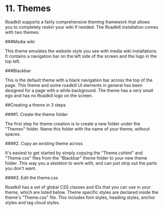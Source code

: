 # 11. Themes

Roadkill supports a fairly comprehensive theming framework that allows you to completely reskin your wiki if needed. The Roadkill installation comes with two themes:

###Media wiki

This theme emulates the website style you see with media wiki installations. It contains a navigation bar on the left side of the screen and the logo in the top left.

###Blackbar

This is the default theme with a black navigation bar across the top of the page. This theme and some roadkill UI elements in general has been designed for a page with a while background. The theme has a very small ego and has no Roadkill logo on the screen.

##Creating a theme in 3 steps

####1. Create the theme folder

The first step for theme creation is to create a new folder under the "Themes" folder. Name this folder with the name of your theme, without spaces.

####2. Copy an existing theme across

It's easiest to get started by simply copying the "Theme.cshtml" and "Theme.css" files from the "Blackbar" theme folder to your new theme folder. This way you a skeleton to work with, and can just strip out the parts you don't want.

####3. Edit the theme.css

Roadkill has a set of global CSS classes and IDs that you can use in your theme, which are listed below. Theme specific styles are declared inside the theme's "Theme.css" file. This includes font styles, heading styles, anchor styles and tag cloud styles.